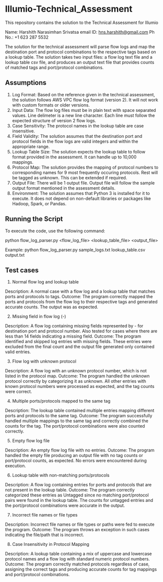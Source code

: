 # Illumio-Technical_Assessment
This repository contains the solution to the Technical Assessment for Illumio

Name: Harshith Narasimhan Srivatsa
email ID: hns.harshith@gmail.com
Ph No.: +1 623 287 5532


The solution for the technical assessment will parse flow logs and map the destination port and protocol combinations to the respective tags based on a lookup table. The solution takes two input files: a flow log text file and a lookup table csv file, and produces an output text file that provides counts of matched tags and port/protocol combinations.

## Assumptions
1. Log Format: Based on the reference given in the technical assessment, the solution follows AWS VPC flow log format (version 2). It will not work with custom formats or older versions.
2. Input Data: The flow log files must be in plain text with space separated values. Line delimeter is a new line character. Each line must follow the expected structure of version 2 flow logs. 
3. Case Sensitivity: The protocol names in the lookup table are case insensitive.
4. Field Validity: The solution assumes that the destination port and protocol fields in the flow logs are valid integers and within the appropriate range.
5. Lookup Table Size: The solution expects the lookup table to follow format provided in the assessment. It can handle up to 10,000 mappings.
6. Protocol Map: The solution provides the mapping of protocol numbers to corresponding names for 9 most frequently occuring protocols. Rest will be tagged as unknown. This can be extended if required.
7. Output File: There will be 1 output file. Output file will follow the sample output format mentioned in the assessment details.
8. Environment: The solution assumes that Python 3 is installed for it to execute. It does not depend on non-default libraries or packages like Hadoop, Spark, or Pandas.

## Running the Script
To execute the code, use the following command:

python flow_log_parser.py <flow_log_file> <lookup_table_file> <output_file>

Example: python flow_log_parser.py sample_logs.txt lookup_table.csv output.txt

## Test cases
1. Normal flow log and lookup table

Description: A normal case with a flow log and a lookup table that matches ports and protocols to tags.
Outcome: The program correctly mapped the ports and protocols from the flow log to their respective tags and generated accurate counts. The output was as expected.

2. Missing field in flow log (-)

Description: A flow log containing missing fields represented by - for destination port and protocol number. Also tested for cases where there are less than 14 fields indicating a missing field.
Outcome: The program identified and skipped log entries with missing fields. These entries were excluded from the final count and the output file generated only contained valid entries. 

3. Flow log with unknown protocol

Description: A flow log with an unknown protocol number, which is not listed in the protocol map.
Outcome: The program handled the unknown protocol correctly by categorizing it as unknown. All other entries with known protocol numbers were processed as expected, and the tag counts were correct.

4. Multiple ports/protocols mapped to the same tag

Description: The lookup table contained multiple entries mapping different ports and protocols to the same tag.
Outcome: The program successfully handled multiple mappings to the same tag and correctly combined the counts for the tag. The port/protocol combinations were also counted correctly.

5.  Empty flow log file

Description: An empty flow log file with no entries.
Outcome: The program handled the empty file producing an output file with no tag counts or port/protocol counts, as expected. No errors were encountered during execution.

6. Lookup table with non-matching ports/protocols

Description: A flow log containing entries for ports and protocols that are not present in the lookup table.
Outcome: The program correctly categorized these entries as Untagged since no matching port/protocol pairs were found in the lookup table. The counts for untagged entries and the port/protocol combinations were accurate in the output.

7. Incorrect file names or file types 

Description: Incorrect file names or file types or paths were fed to execute the program.
Outcome: The program throws an exception in such cases indicating the file/path that is incorrect.

8. Case Insensitivity in Protocol Mapping

Description: A lookup table containing a mix of uppercase and lowercase protocol names and a flow log with standard numeric protocol numbers.
Outcome: The program correctly matched protocols regardless of case, assigning the correct tags and producing accurate counts for tag mappings and port/protocol combinations.